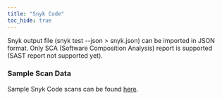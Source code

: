 ```yaml
---
title: "Snyk Code"
toc_hide: true
---
```

Snyk output file (snyk test \--json \> snyk.json) can be imported in
JSON format. Only SCA (Software Composition Analysis) report is supported (SAST report not supported yet).

### Sample Scan Data
Sample Snyk Code scans can be found [here](https://github.com/DefectDojo/django-DefectDojo/tree/master/unittests/scans/snyk_code).